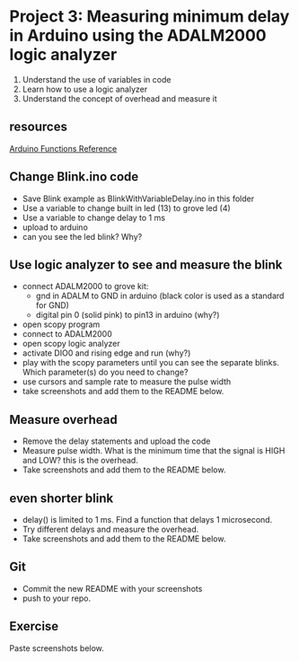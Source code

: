 # Project 3: Measuring minimum delay in Arduino using the ADALM2000 logic analyzer

1. Understand the use of variables in code
2. Learn how to use a logic analyzer
3. Understand the concept of overhead and measure it

## resources
[Arduino Functions Reference](https://www.arduino.cc/reference/en/)

## Change Blink.ino code
 - Save Blink example as BlinkWithVariableDelay.ino in this folder
 - Use a variable to change built in led (13) to grove led (4)
 - Use a variable to change delay to 1 ms 
 - upload to arduino
 - can you see the led blink? Why?

## Use logic analyzer to see and measure the blink
 - connect ADALM2000 to grove kit: 
    - gnd in ADALM to GND in arduino (black color is used as a standard for GND)
    - digital pin 0 (solid pink) to pin13 in arduino (why?)
 - open scopy program
 - connect to ADALM2000
 - open scopy logic analyzer
 - activate DIO0 and rising edge and run (why?)
 - play with the scopy parameters until you can see the separate blinks. Which parameter(s) do you need to change?
 - use cursors and sample rate to measure the pulse width
 - take screenshots and add them to the README below.

## Measure overhead
 - Remove the delay statements and upload the code
 - Measure pulse width. What is the minimum time that the signal is HIGH and LOW? this is the overhead.
 - Take screenshots and add them to the README below.
 

## even shorter blink
- delay() is limited to 1 ms. Find a function that delays 1 microsecond. 
 - Try different delays and measure the overhead.
 - Take screenshots and add them to the README below.

## Git
 - Commit the new README with your screenshots
 - push to your repo.

## Exercise
Paste screenshots below.

